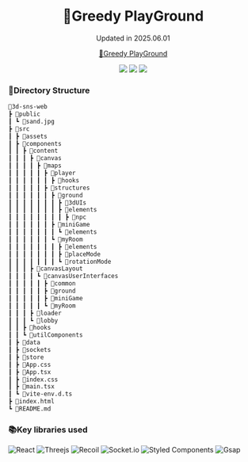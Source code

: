 <div align="center">
    <h1>🦜Greedy PlayGround</h1>
    <p>Updated in 2025.06.01</p>
    <p>
         <a href="http://www.greedyplayground.site/">🌳Greedy PlayGround</a>
    </p>
    <img src="https://img.shields.io/badge/vite-%23646CFF.svg?style=flat&logo=vite&logoColor=white" />
    <img src="https://img.shields.io/badge/react-%2320232a.svg?style=flat&logo=react&logoColor=%2361DAFB" />
    <img src="https://img.shields.io/badge/typescript-%23007ACC.svg?style=flat&logo=typescript&logoColor=white" />
</div>

### 💼Directory Structure
```markdown
🎲3d-sns-web
┣ 📂public
┃ ┗ 📜sand.jpg
┣ 📂src
┃ ┣ 📂assets
┃ ┣ 📂components
┃ ┃ ┣ 📂content
┃ ┃ ┃ ┣ 📂canvas
┃ ┃ ┃ ┃ ┣ 📂maps
┃ ┃ ┃ ┃ ┃ ┣ 📂player
┃ ┃ ┃ ┃ ┃ ┃ ┣ 📂hooks
┃ ┃ ┃ ┃ ┃ ┣ 📂structures
┃ ┃ ┃ ┃ ┃ ┃ ┣ 📂ground
┃ ┃ ┃ ┃ ┃ ┃ ┃ ┣ 📂3dUIs
┃ ┃ ┃ ┃ ┃ ┃ ┃ ┣ 📂elements
┃ ┃ ┃ ┃ ┃ ┃ ┃ ┃ ┣ 📂npc
┃ ┃ ┃ ┃ ┃ ┃ ┣ 📂miniGame
┃ ┃ ┃ ┃ ┃ ┃ ┃ ┗ 📂elements
┃ ┃ ┃ ┃ ┃ ┃ ┗ 📂myRoom
┃ ┃ ┃ ┃ ┃ ┃ ┃ ┣ 📂elements
┃ ┃ ┃ ┃ ┃ ┃ ┃ ┣ 📂placeMode
┃ ┃ ┃ ┃ ┃ ┃ ┃ ┗ 📂rotationMode
┃ ┃ ┃ ┣ 📂canvasLayout
┃ ┃ ┃ ┃ ┗ 📂canvasUserInterfaces
┃ ┃ ┃ ┃ ┃ ┣ 📂common
┃ ┃ ┃ ┃ ┃ ┣ 📂ground
┃ ┃ ┃ ┃ ┃ ┣ 📂miniGame
┃ ┃ ┃ ┃ ┃ ┗ 📂myRoom
┃ ┃ ┃ ┣ 📂loader
┃ ┃ ┃ ┗ 📂lobby
┃ ┃ ┣ 📂hooks
┃ ┃ ┗ 📂utilComponents
┃ ┣ 📂data
┃ ┣ 📂sockets
┃ ┣ 📂store
┃ ┣ 📜App.css
┃ ┣ 📜App.tsx
┃ ┣ 📜index.css
┃ ┣ 📜main.tsx
┃ ┗ 📜vite-env.d.ts
┣ 📜index.html
┗ 📜README.md
```

### 📚Key libraries used
![React](https://img.shields.io/badge/react-%2320232a.svg?style=for-the-badge&logo=react&logoColor=%2361DAFB)
![Threejs](https://img.shields.io/badge/threejs-black?style=for-the-badge&logo=three.js&logoColor=white)
![Recoil](https://img.shields.io/badge/Recoil-0179f3?style=for-the-badge&logo=Recoil&logoColor=white)
![Socket.io](https://img.shields.io/badge/Socket.io-black?style=for-the-badge&logo=socket.io&badgeColor=010101)
![Styled Components](https://img.shields.io/badge/styled--components-DB7093?style=for-the-badge&logo=styled-components&logoColor=white)
![Gsap](https://img.shields.io/badge/Gsap-0ae448?style=for-the-badge&logoColor=ivory)


